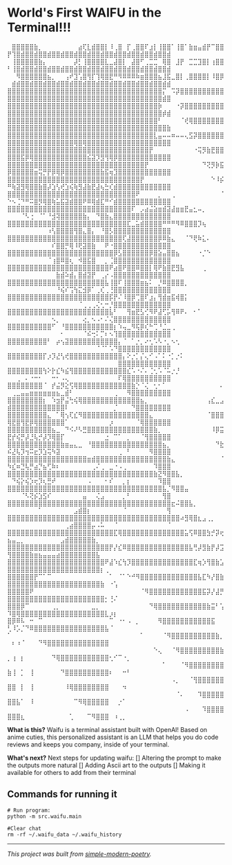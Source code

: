 # World's First WAIFU in the Terminal!!!

⠀⣿⣿⣿⣿⣿⣷⡀⠀⠀⠀⠀⠀⠀⠀⠀⣴⢏⣇⣾⣿⣿⡇⠸⢀⣿⠀⡏⢀⣿⣿⠏⣰⡇⢸⣿⣿⠁⢸⣿⠁⣷⣶⣤⣾⡟⠉⣿⣿⡟⢹⣿⣾⣿⣿⣾⣿⣿⣾⣿⣿⣾⣿⣿⣾⣿⣿⣾⣿⣿⣾⣿⣿⣾⣿⣿⣾⣿⣿⣾⣿⣿⣾⣿⣿⣾⠀⠀⠀⠀⠀⠀
⠀⢸⣿⣿⣿⣿⣿⣷⡄⠀⠀⠀⠀⠀⠀⡼⡃⢸⣿⣿⣿⣿⣇⣀⣼⣿⡇⠀⣼⣿⠋⢀⣉⣉⠀⢿⣿⠀⣸⡟⠀⣉⣉⣹⣿⡇⢰⣿⣿⠃⢸⣿⣾⣿⣿⣾⣿⣿⣾⣿⣿⣾⣿⣿⣾⣿⣿⣾⣿⣿⣾⣿⣿⣾⣿⣿⣾⣿⣿⣾⣿⣿⣾⣿⣿⣾⠀⠀⠀⠀⠀
⠀⠀⠻⣿⣿⣿⣿⣿⣿⣦⡀⠀⠀⢠⠞⣹⢡⣿⢻⡏⢹⢿⣿⣟⠛⠻⠿⠿⠿⠷⣶⣿⣿⣿⣦⣸⣯⣀⣿⡇⢀⣿⣿⣿⣿⡇⠸⣿⡿⠀⣾⣾⣿⣿⣾⣿⣿⣾⣿⣿⣾⣿⣿⣾⣿⣿⣾⣿⣿⣾⣿⣿⣾⣿⣿⣾⣿⣿⣾⣿⣿⣾⣿⣿⣾⣾⠀⠀⠀⠀
⣿⣿⣿⣿⣿⣿⣿⣿⣿⣿⣿⣿⣿⣿⣿⣿⣿⣿⣿⣿⣿⣿⣿⣿⣿⣿⣿⣿⣿⣿⣿⣿⣿⣿⣿⡍⠀⠩⡽⣿⣿⣿⣿⣿⣿⣿⣿⣿⣿⣿⣿⣿⣿⣿⣿⣿⣿⣿⣿⣿⣿⣿⣿⣿⣿⣿⣿⣿⣿⣿⣿⣿⣿⣿⣿⣿⣿⣿⣿⣿⣿⣿⣿⣿⣾⣿⠀
⣿⣿⣿⣿⣿⣿⣿⣿⣿⣿⣿⣿⣿⣿⣿⣿⣿⣿⣿⣿⣿⣿⣿⣿⣿⣿⣿⣿⣿⣿⣿⣿⣿⣿⡷⠀⠀⠀⠐⡽⣿⣿⣿⣿⣿⣿⣿⣿⣿⣿⣿⣿⣿⣿⣿⣿⣿⣿⣿⣿⣿⣿⣿⣿⣿⣿⣿⣿⣿⣿⣿⣿⣿⣿⣿⣿⣿⣿⣿⣿⣿⣿⣿⣿⡾⣾
⣿⣿⣿⣿⣿⣿⣿⣿⣿⣿⣿⣿⣿⣿⣿⣿⣿⣿⣿⣿⣿⣿⣿⣿⣿⣿⣿⣿⣿⣿⣿⣿⣿⣿⠃⠀⠀⠀⠀⠈⢞⢿⣿⣿⣿⣿⣿⣿⣿⣿⣿⣿⣿⣿⣿⣿⣿⣿⣿⣿⣿⣿⣿⣿⣿⣿⣿⣿⣿⣿⣿⣿⣿⣿⣿⣿⣿⣿⣿⣿⣿⣿⣿⣿⣿⣷
⣿⣿⣿⣿⣿⣿⣿⣿⣿⣿⣿⣿⣿⣿⣿⣿⣿⣿⣿⣿⣿⣿⣿⣿⣿⣿⣿⣿⣿⣿⣿⣿⣿⣇⣤⠤⠤⠶⠤⠤⢄⣫⡽⣿⣿⣿⣿⣿⣿⣿⣿⣿⣿⣿⣿⣿⣿⣿⣿⣿⣿⣿⣿⣿⢿⣿⢿⣿⣿⣿⣿⣿⣿⣿⣿⣿⣿⣿⣿⣿⣿⣿⣿⣿⣿⣿
⣿⣿⣿⣿⣿⣿⣿⣿⣿⣿⣿⣿⣿⣿⣿⣿⣿⣿⣿⣿⣿⣿⣿⣿⣿⣿⣿⣿⣿⣿⣿⣿⡟⠀⠀⠀⠀⠀⠀⠀⠀⠀⠐⢭⡻⣷⣟⣿⣿⣿⣿⣿⣯⡿⢿⣿⣿⣿⣿⣿⣿⣿⣿⣿⣿⣿⣿⣮⣽⡹⣻⢻⢿⡿⣿⣿⣿⣿⣿⣿⣿⣿⣿⣿⣿⣿
⣿⣿⣿⣿⣿⣿⣿⣿⣿⣿⣿⣿⣿⣿⣿⣿⣿⣿⣿⣿⣿⣿⣿⣿⣿⣿⣿⣿⣿⣿⣿⡟⠀⠀⠀⠀⠀⠀⠀⠀⠀⠀⠀⠀⠙⢝⡻⡷⣯⡿⣿⣿⣿⣿⣿⣶⢭⡛⡟⡿⢿⡿⣿⣿⣿⣿⣿⣿⣿⣿⣷⣯⢶⣹⣿⣿⣿⣿⣿⣿⣿⣿⣿⣿⣿⣿
⣿⣿⣿⣿⣿⣿⣿⣿⣿⣿⣿⣿⣿⣿⣿⣿⣿⣿⣿⣿⣿⣿⣿⣿⣿⣿⣿⣿⣿⣿⡟⠀⠀⠀⠀⠀⠀⠀⠀⠀⠀⠀⠀⠀⠀⠀⠑⠸⡮⠛⢷⣽⣻⢿⣿⣿⣷⣿⡼⣱⢣⢞⣱⢮⢷⣻⣼⣷⣟⣼⢦⣓⢎⣾⣿⣿⣿⣿⣿⣿⣿⣿⣿⣿⣿⣿
⣿⣿⣿⣿⣿⣿⣿⣿⣿⣿⣿⣿⣿⣿⣿⣿⣿⣿⣿⣿⣿⣿⣿⣿⣿⣿⣿⣿⣿⠟⠀⠀⠀⠀⡀⠀⠀⢀⠀⠀⠀⠀⠀⠀⠀⠀⠀⠀⠈⠑⠢⢈⠙⠛⠭⣿⡻⢿⣿⢷⣥⣯⣽⣾⣿⣿⠟⠿⢿⣾⣏⠛⠊⣾⣿⣿⣿⣿⣿⣿⣿⣿⣿⣿⣿⣿
⣿⣿⣿⣿⣿⣿⣿⣿⣿⣿⣿⣿⣿⣿⣿⣿⣿⣿⣿⣿⣿⣿⣿⣿⣿⣿⣿⣿⠏⠀⡠⣴⣬⣵⣶⣾⣽⣼⣶⣶⣟⣤⣂⠤⡀⠀⠀⠀⠀⠀⠀⠀⠈⠣⢐⠀⠈⠁⠘⣺⢽⣿⣿⣿⣿⣿⣷⡄⠀⠙⣿⣷⣄⣿⣿⣿⣿⣿⣿⣿⣿⣿⣿⣿⣿⣿
⣿⣿⣿⣿⣿⣿⣿⣿⣿⣿⣿⣿⣿⣿⣿⣿⣿⣿⣿⣿⣿⣿⣿⣿⣿⣿⣿⣏⣀⣥⣾⣿⣿⣿⣿⠛⠛⠛⠻⠿⣿⣿⣿⡹⢦⠀⠀⠀⠀⠀⠀⠀⠀⠀⠀⠀⠀⠀⠰⢣⣿⣿⣿⣿⢻⣿⣄⣿⡄⠀⠘⣿⡣⣿⣿⣿⣿⣿⣿⣿⣿⣿⣿⣿⣿⣿
⣿⣿⣿⣿⣿⣿⣿⣿⣿⣿⣿⣿⣿⣿⣿⣿⣿⣿⣿⣿⣿⣿⣿⣿⣿⣿⢏⣼⣿⣿⣿⣿⣿⣿⡿⠿⣷⣄⠀⠀⠈⠙⢟⠷⣅⠄⠀⠀⠀⠀⠀⠀⠀⠀⠀⠀⠀⠀⠀⠎⣿⣿⡛⢿⠸⢟⣽⣿⣷⠀⠀⠟⠐⣿⣿⣿⣿⣿⣿⣿⣿⣿⣿⣿⣿⣿
⣿⣿⣿⣿⣿⣿⣿⣿⣿⣿⣿⣿⣿⣿⣿⣿⣿⣿⣿⣿⣿⣿⣿⣿⡿⣣⣿⣿⣿⣿⣿⣿⡿⣿⣵⣤⣿⣿⣦⠀⠀⠀⠀⠐⡈⠑⠀⠀⠀⠀⠀⠀⠀⠀⠀⠀⠀⠀⠈⢰⣿⠿⣿⢆⠀⠺⣿⣯⣿⠀⠀⡀⢈⣿⣿⣿⣿⣿⣿⣿⣿⣿⣿⣿⣿⣿
⣿⣿⣿⣿⣿⣿⣿⣿⣿⣿⣿⣿⣿⣿⣿⣿⣿⣿⣿⣿⣿⣿⣿⠟⣴⣿⠟⣿⣿⠿⣿⣿⡇⢿⠟⣷⣿⣟⣻⣧⠀⠀⠀⠀⢀⠀⠀⠀⠀⠀⠀⠀⠀⠀⠀⠀⠀⠀⠀⠀⣷⣾⠵⣾⡄⣿⣾⣽⡟⠀⢀⡔⠠⣿⣿⣿⣿⣿⣿⣿⣿⣿⣿⣿⣿⣿
⣿⣿⣿⣿⣿⣿⣿⣿⣿⣿⣿⣿⣿⣿⣿⣿⣿⣿⣿⣿⣿⣿⣧⢸⣿⠏⢸⣿⣿⣿⣶⣦⠅⠀⡘⠿⣿⣿⣿⣿⡀⠀⠀⠀⠀⠀⠀⠀⠀⠀⠀⠀⠀⠀⠀⠀⠀⠀⠀⠀⠘⢮⠎⢩⢳⣍⣺⡿⠁⢀⢎⢀⢘⣿⣿⣿⣿⣿⣿⣿⣿⣿⣿⣿⣿⣿
⣿⣿⣿⣿⣿⣿⣿⣿⣿⣿⣿⣿⣿⣿⣿⣿⣿⣿⣿⣿⣿⣿⣿⡯⡟⠌⠸⣿⡿⢉⣿⠏⣰⡄⢻⣾⣶⣯⢾⣿⡅⠀⠀⠀⠀⠀⠀⠀⠀⠀⠀⠀⠀⠀⠀⠀⠀⠀⠀⠀⠀⠀⠀⠀⠀⠈⢀⢀⢀⢌⢂⠒⡘⣿⣿⣿⣿⣿⣿⣿⣿⣿⣿⣿⣿⣿
⣿⣿⣿⣿⣿⣿⣿⣿⣿⣿⣿⣿⣿⣿⣿⣿⣿⣿⣿⣿⣿⣿⣿⣧⠃⠀⠀⢻⣶⣟⣣⢊⠻⠟⣼⢋⡥⢻⠿⠟⠄⠀⠂⠁⠀⠀⠀⠀⠀⠀⠀⠀⠀⠀⠀⠀⠀⠀⠀⠢⡀⠀⠀⠀⠀⠀⢔⡀⠢⠠⠂⠌⢌⣿⣿⣿⣿⣿⣿⣿⣿⣿⣿⣿⣿⣿
⣿⣿⣿⣿⣿⣿⣿⣿⣿⣿⠋⠀⠘⣿⣿⣿⣿⣿⣿⣿⣿⣿⣿⣿⡆⠱⢤⣀⠻⢯⡿⢎⠓⢉⠘⣈⣀⢀⠀⠀⠀⠀⠀⠀⠀⠀⠀⠀⠀⠀⠀⠀⠀⠀⠀⠀⠀⠀⠀⠀⠀⠂⠀⠀⠀⠀⠈⠮⢒⠅⡉⠆⠢⢹⣿⣿⣿⣿⣿⣿⣿⣿⣿⣿⣿⣿
⣿⣿⣿⣿⣿⣿⣿⣿⣿⠃⠀⡴⢢⣽⣿⣿⣿⣿⣿⣿⣿⣿⣿⣿⣿⡄⠈⠀⠁⡐⡀⠔⢂⠡⠣⠐⡀⠢⢂⠀⠀⠀⠀⠀⠀⠀⠀⠀⠀⠀⠀⠀⠀⠀⠀⠀⠀⠀⠀⠀⠀⠀⠀⠀⠀⠀⠀⠀⠀⠈⠈⠁⠡⠙⣿⣿⣿⣿⣿⣿⣿⣿⣿⣿⣿⣿
⣿⣿⣿⣿⣿⣿⣿⣿⡏⡰⡹⣜⢣⢞⣿⣿⣿⣿⣿⣿⣿⣿⣿⣿⣿⣿⡄⠕⡐⡁⡌⢄⠊⠠⠁⠅⠐⡁⡐⠅⠀⠀⠀⠀⠀⠀⠀⠀⠀⠀⠀⠀⠀⠀⠀⠀⠀⠀⠀⠀⠀⠀⠀⠀⠀⠀⠀⠀⠀⠀⠀⠀⠀⠀⣿⣿⣿⣿⣿⣿⣿⣿⣿⣿⣿⣿
⣿⣿⣿⣿⣿⣿⣿⣿⢳⠕⡗⣎⠳⣮⢻⣿⣿⣿⣿⣿⣿⣿⣿⣿⣿⣿⣿⣎⠡⠐⠌⠄⢈⢂⠡⠈⠥⡐⡘⠀⠀⠀⠀⠀⠀⠀⠀⠀⠀⠀⠀⢀⠀⠄⠐⠒⠂⠀⠀⠒⠂⠠⢄⠀⠀⠀⠀⠀⠀⠀⠀⠀⠀⠀⠏⢿⣿⣿⣿⣿⣿⣿⣿⣿⣿⣿
⣿⣿⣿⣿⣿⣿⣿⣿⠈⠀⡞⣬⡻⣕⢫⢿⣿⣿⣿⣿⣿⣿⣿⣿⣿⣿⣿⣿⣷⡑⠈⢌⠀⢂⠂⠁⠀⠀⠀⠀⠀⠀⠀⠀⠀⠀⠀⠀⠄⠀⢀⣀⣤⣤⣶⣶⣶⣶⣶⣶⣦⣀⣾⠃⠀⠀⠀⠀⠀⠀⠀⠀⠀⢀⠀⠀⠻⣿⣿⣿⣿⣿⣿⣿⣿⣿
⣿⣿⣿⣿⣿⣿⣿⣿⡆⠀⠱⣲⡟⣬⢓⢮⢿⣿⣿⣿⣿⣿⣿⣿⣿⣿⣿⣿⣿⣿⣦⡀⠀⠀⠀⠀⠀⠀⠀⠀⠀⠀⠀⠀⠀⢠⣎⣀⣠⣾⣿⣿⣿⣿⣿⣿⣿⣿⣿⣿⣿⣿⠇⠀⠀⠀⠀⠀⠀⠀⠀⠀⠀⡈⠀⠀⠀⠙⣿⣿⣿⣿⣿⣿⣿⣿
⣿⣿⣿⣿⣿⣿⣿⣿⣿⣄⠀⠁⢿⢢⢏⣎⠻⣿⣿⣿⣿⣿⣿⣿⣿⣿⣿⣿⣿⣿⣿⣿⣄⠀⠀⠀⠀⠀⠀⠀⠀⠀⠀⠀⠀⠈⣿⣿⣿⢿⣟⣿⢻⣟⡿⢿⣿⣿⣿⣿⣿⣿⠁⠀⠀⠀⠀⠀⠀⠀⠀⠀⡰⠀⠀⠀⠀⠀⠈⢿⣿⣿⣿⣿⣿⣿
⣿⣿⣿⣿⣿⣿⣿⣿⣿⣿⣦⣀⠀⠙⠪⠜⠣⣛⣿⣿⣿⣿⣿⣿⣿⣿⣿⣿⣿⣿⣿⣿⣿⣷⡀⠀⠀⠀⠀⠀⠀⠀⠀⠀⠀⠀⠸⡿⣭⣟⡞⢮⡛⡼⣘⢧⡚⡼⡹⢿⣿⡏⠀⠀⠀⠀⠀⠀⠀⠀⠀⣐⠀⠉⠁⠀⡀⠀⠀⠈⢻⣿⣿⣿⣿⣿
⣿⣿⣿⣿⣿⣿⣿⣿⣿⣿⣿⣿⣷⣶⣤⣄⣀⠀⠘⣿⣿⣿⣿⣿⣿⣿⣿⣿⣿⣿⣿⣿⣿⣿⣿⣦⡀⠀⠀⠀⠀⠀⠀⠀⠀⠀⠀⠙⣗⠮⣜⢧⡹⢲⠭⣖⡹⣱⢭⠳⣽⠀⠀⠀⠀⠀⠀⠀⠀⠀⠀⠀⠀⠀⢀⠀⠃⠀⠀⠀⠀⠻⣿⣿⣿⣿
⣿⣿⣿⣿⣿⣿⣿⣿⣿⣿⣿⣿⣿⣿⣿⣿⣿⣿⣶⣾⣿⣿⣿⣿⣿⣿⣿⣿⣿⣿⣿⣿⣿⣿⣿⣿⣷⣄⠀⠀⠀⠀⠀⠀⠀⠀⠀⠀⠈⠳⣎⠶⣙⢧⡛⣴⡙⣦⢋⠷⠆⠀⠀⠀⠀⠀⠀⠀⢀⠌⢀⠀⣀⠐⠠⢀⠀⠀⠀⠀⠀⠀⠹⣿⣿⣿
⣿⣿⣿⣿⣿⣿⣿⣿⣿⣿⣿⣿⣿⣿⣿⣿⣿⣿⣿⣿⣿⣿⣿⣿⣿⣿⣿⣿⣿⣿⣿⣿⣿⣷⣝⠻⣿⣿⣧⡀⠀⠀⠀⠀⠀⠀⠀⠀⠀⠀⠙⢮⡕⢮⡱⢖⡹⢆⣛⠞⠀⠀⠀⠀⠀⠀⠀⠠⠀⠀⠀⠂⠎⠀⠀⡀⡆⠀⠀⠀⠀⠀⠀⠹⣿⣿
⣿⣿⣿⣿⣿⣿⣿⣿⣿⣿⣿⣿⣿⣿⣿⣿⣿⣿⣿⣿⣿⣿⣿⣿⣿⣿⣿⣿⣿⣿⣿⣿⣿⣿⣿⣧⡈⠻⣿⣿⣤⠀⠀⠀⠀⠀⠀⠀⠀⠀⠀⠀⠈⠣⢝⡮⣱⣫⠎⠀⠀⠀⠀⠀⠀⠀⣤⠀⠀⢌⣠⠀⠀⠀⠀⡀⠃⠀⠀⠀⠀⠀⠀⠀⢻⣿
⣿⣿⣿⣿⣿⣿⣿⣿⣿⣿⣿⣿⣿⣿⣿⣿⣿⣿⣿⣿⣿⣿⣿⣿⣿⣿⣿⣿⣿⣿⣿⣿⣿⣿⣿⣿⣿⣖⠬⣿⣿⣧⡀⠀⠀⠀⠀⠀⠀⠀⠀⠀⠀⠀⠀⠀⠁⠀⠀⠀⠀⠀⠀⠀⣠⣾⣿⡆⠀⠀⠀⠀⠀⠀⠀⠈⠀⠀⠀⠀⠀⠀⠀⠀⠀⢻
⣿⣿⣿⣿⣿⣿⣿⣿⣿⣿⣿⣿⣿⣿⣿⣿⣿⣿⣿⣿⣿⣿⣿⣿⣿⣿⣿⣿⣿⣿⣿⣿⣿⣿⣿⣿⣿⣿⣿⠴⣻⢿⣿⣆⣠⢀⡀⠀⠀⠀⠀⠀⠀⠀⠀⠀⠀⠀⠀⠀⠀⠀⢀⣴⣿⣿⣿⣿⡤⠠⠥⠀⠀⠈⠀⠀⠀⠀⠀⠀⠀⠀⠀⠀⠀⠈
⣿⣿⣿⣿⣿⣿⣿⣿⣿⣿⣿⣿⣿⣿⣿⣿⣿⣿⣿⣿⣿⣿⣿⣿⣏⢿⣿⣿⣿⣿⣿⣿⣿⣿⣿⣿⣿⣿⣿⣿⣥⢫⠿⣿⣿⣳⡚⡽⢖⣦⣤⣀⡀⠀⠀⠀⠀⠀⠀⠀⠀⣠⣾⣿⣿⣿⣿⣿⣷⡀⠀⠀⠀⠀⠀⠀⠀⠀⠀⠀⠀⠀⠀⠀⠀⠀
⣿⣿⣿⣿⣿⣿⣿⣿⣿⣿⣿⣿⣿⣿⣿⣿⣿⣿⣿⣿⣿⣿⣿⡟⡜⣎⠿⣿⣿⣿⣿⣿⣿⣿⣿⣿⣿⣿⣿⣿⣿⣧⢛⡼⣻⣷⡟⡼⣩⢻⣿⣿⣿⣿⣷⣶⣦⣤⣤⣤⣴⣿⣿⣿⣿⣿⣿⣿⣿⣧⠀⠀⠀⠀⠀⠀⠀⠀⠀⠀⠀⠀⠀⠀⠀⠀
⣿⣿⣿⣿⣿⣿⣿⣿⣿⣿⣿⣿⣿⣿⣿⣿⣿⣿⣿⣿⣿⣿⠟⣼⠱⣎⢳⡹⣿⣿⣿⣿⣿⣿⣿⣿⣿⣿⣿⣿⣿⣿⣏⢶⡱⢻⣿⣷⣡⣿⣿⣿⣿⣿⣿⣿⣿⣿⣿⣿⣿⣿⣿⣿⣿⣿⣿⣿⣿⣿⡆⢀⠀⠀⠀⠀⠀⠀⠀⠀⠀⠀⠀⠀⠀⠀
⣿⣿⣿⣿⣿⣿⡟⠉⠁⠉⠀⠀⠀⠀⠀⠀⠀⠀⠀⠀⠀⠀⠀⠁⠀⠈⠁⠑⠚⠻⣿⣿⣿⣿⣿⣿⣿⣿⣿⣿⣿⣿⣿⣧⣏⠳⡜⣿⣷⣿⣿⣿⣿⣿⣿⣿⣿⣿⣿⣿⣿⣿⣿⣿⣿⣿⣿⣿⣿⣿⣷⠀⠐⢡⠀⠀⠀⠀⠀⠀⠀⠀⠀⠀⠀⠀
⣿⣿⣿⣿⣿⠟⠀⠀⠀⠀⠀⠀⠀⠀⠀⠀⠀⠀⠀⠀⠀⠀⠀⠀⠀⠀⠀⠀⠀⠀⠈⠻⣿⣿⣿⣿⣿⣿⣿⣿⣿⣿⣿⣿⣯⡽⡜⣼⡛⣿⣿⣿⣿⣿⣿⣿⣿⣿⣿⣿⣿⣿⣿⣿⣿⣿⣿⣿⣿⣿⣿⡂⢘⠌⠀⠀⠀⠀⠀⠀⠀⠀⠀⠀⠀⠀
⣿⣿⣿⡿⠉⠀⠀⠀⠀⠀⢀⡀⠀⠀⠀⠀⠀⠀⠀⣀⡀⠀⠀⠀⠀⠀⠀⠀⠀⠀⠀⠀⠙⢿⣿⣿⣿⣿⣿⣿⣿⣿⣿⣿⣿⣷⣭⠃⢡⠹⣿⢿⣿⣿⣿⣿⣿⣿⣿⣿⣿⣿⣿⣿⣿⣿⣿⣿⣿⣿⣿⣇⡰⡆⠀⠀⠀⠀⠀⠀⠀⠀⠀⠀⠀⠀
⣿⡿⠿⠧⠀⠒⠀⠉⠀⠀⠀⠀⠀⠀⠀⠀⠀⠀⠀⠀⠀⠀⠀⠉⠀⠐⠂⠠⠀⡀⠀⠀⠀⠀⠻⣿⣿⣿⣿⣿⣿⣿⣿⣿⣿⣿⣯⠀⠀⢃⠸⡡⡈⠙⠿⣿⣿⣿⣿⣿⣿⣿⣿⣿⣿⣿⣿⣿⣿⣿⣿⣧⠈⠀⠀⠀⠀⠀⠀⠀⠀⠀⠀⠀⠀⠀
⠁⠀⠀⠀⠀⠀⠀⠀⠀⠀⠀⠀⠀⠀⠀⠀⠀⠀⠀⠀⠀⠀⠀⠀⠀⠀⠀⠀⠀⠀⠁⠀⠀⠀⠀⠈⠻⣿⣿⣿⣿⣿⣿⣿⣿⣿⣿⣷⡀⠀⠆⠰⠈⠀⠀⠀⠙⠻⣿⣿⣿⣿⣿⣿⣿⣿⣿⣿⣿⣿⣿⣿⠀⠀⠀⠀⠀⠀⠀⠀⠀⠀⠀⠀⠀⠀
⠀⠀⠀⠀⠀⠀⠀⠀⠀⠀⠀⠀⠀⠀⠀⠀⠀⠀⠀⠀⠀⠀⠀⠀⠀⠀⠀⠀⠀⠀⠀⠀⠀⠑⢄⠀⠀⠈⠻⣿⣿⣿⣿⣿⣿⣿⣿⣿⣷⡀⢰⠀⡆⠀⠀⠀⠀⠀⠀⠙⢿⣿⣿⣿⣿⣿⣿⣿⣿⣿⣿⣿⢂⠊⠉⠐⡀⠀⠀⠀⠀⠀⠀⠀⠀⠀
⠀⠀⠀⠀⠀⠀⠀⠀⠀⠀⠀⠀⠀⠀⠀⠀⠀⠀⠀⠀⠀⠀⠀⠀⠀⠀⠀⠀⠀⠀⠀⠀⠀⠀⠀⠁⠀⠀⠀⠈⠻⣿⣿⣿⣿⣿⣿⣿⣿⣷⢸⠀⡁⠀⢸⠀⠀⠀⠀⠀⠀⠙⣿⣿⣿⣿⣿⣿⣿⣿⣿⣿⠆⠀⠀⠒⠃⠀⠀⠀⠀⠀⠀⠀⠀⠀
⠀⠀⠀⠀⠀⠀⠀⠀⠀⠀⠀⠀⠀⠀⠀⠀⠀⠀⠀⠀⠀⠀⠀⠀⠀⠀⠀⠀⠀⠀⠀⠀⠀⠀⠀⠀⠀⠠⡀⠀⠀⠈⢻⣿⣿⣿⣿⣿⣿⣿⣿⠀⡇⠀⢸⠀⠀⠀⠀⠀⠀⠀⠸⢿⣿⣿⣿⣿⣿⣿⣿⣿⠀⠀⠀⠲⠀⠀⠀⠀⠀⠀⠀⠀⠀⠀
⠀⠀⠀⠀⠀⠀⠀⠀⠀⠀⠀⠀⠀⠀⠀⠀⠀⠀⠀⠀⠀⠀⠀⠀⠀⠀⠀⠀⠀⠀⠀⠀⠀⠀⠀⠀⠀⠀⠈⠄⠀⠀⠀⠹⣿⣿⣿⣿⣿⣿⣿⣧⠁⠀⠸⠀⠀⠀⠀⠀⠀⠀⠀⠀⠉⠻⢿⣿⣿⣿⣿⣿⠀⠀⡐⠁⠀⠀⠀⠀⠀⠀⠀⠀⠀⠀
⠀⠀⠀⠀⠀⠀⠀⠀⠀⠀⠀⠀⠀⠀⠀⠀⠀⠀⠀⠀⠀⠀⠀⠀⠀⠀⠀⠀⠀⠀⠀⠀⠀⠀⠀⠀⠀⠀⠀⠀⠠⠀⠀⠀⠹⣿⣿⣿⣿⣿⣿⣿⣆⠀⠀⠀⠀⠀⠀⠀⠀⠀⠀⢁⠀⠀⠀⠉⠻⣿⣿⣿⠀⠰⢀⡀⠀⠀⠀⠀⠀⠀⠀⠀⠀⠀⠀⠀⠀⠀




**What is this?**
Waifu is a terminal assistant built with OpenAI! Based on anime cuties, this personalized assistant is an LLM that helps you do code reviews and keeps you company, inside of your terminal. 

**What's next?**
Next steps for updating waifu:
[] Altering the prompt to make the outputs more natural
[] Adding Ascii art to the outputs
[] Making it available for others to add from their terminal

## Commands for running it

```shell
# Run program: 
python -m src.waifu.main

#Clear chat
rm -rf ~/.waifu_data ~/.waifu_history
```

* * *

*This project was built from
[simple-modern-poetry](https://github.com/jlevy/simple-modern-poetry).*
